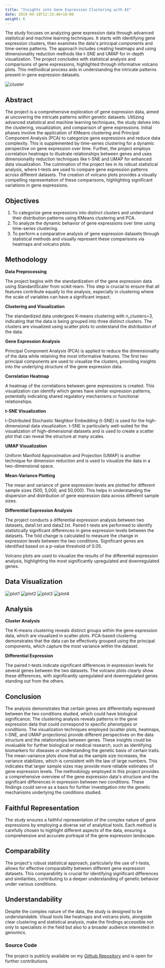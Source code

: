 ```yaml
---
title: "Insights into Gene Expression Clustering with AI"
date: 2019-04-18T12:33:46+10:00
weight: 6
---
```


The study focuses on analyzing gene expression data through advanced statistical and machine learning techniques. It starts with identifying gene expression clusters, then examines the data's principal components and time-series patterns. The approach includes creating heatmaps and using dimensionality reduction methods like t-SNE and UMAP for in-depth visualization. The project concludes with statistical analysis and comparisons of gene expressions, highlighted through informative volcano plots. This methodical process aids in understanding the intricate patterns present in gene expression datasets.

![cluster](https://i.ibb.co/rb66xjP/1-i-GGb-KN4cf-W7fj-Vd-R5-Qbs-A-1.png)

## Abstract

The project is a comprehensive exploration of gene expression data, aimed at uncovering the intricate patterns within genetic datasets. Utilizing advanced statistical and machine learning techniques, the study delves into the clustering, visualization, and comparison of gene expressions. Initial phases involve the application of KMeans clustering and Principal Component Analysis (PCA) to categorize gene expressions and reduce data complexity. This is supplemented by time-series clustering for a dynamic perspective on gene expression over time. Further, the project employs correlation heatmaps to illustrate relationships between genes and uses dimensionality reduction techniques like t-SNE and UMAP for enhanced data visualization. The culmination of the project lies in its robust statistical analysis, where t-tests are used to compare gene expression patterns across different datasets. The creation of volcano plots provides a visually compelling representation of these comparisons, highlighting significant variations in gene expressions.

## Objectives

1. To categorize gene expressions into distinct clusters and understand their distribution patterns using KMeans clustering and PCA.
2. To analyze the dynamic behavior of gene expressions over time using time-series clustering.
3. To perform a comparative analysis of gene expression datasets through statistical methods and visually represent these comparisons via heatmaps and volcano plots.

## Methodology

**Data Preprocessing**

The project begins with the standardization of the gene expression data using StandardScaler from scikit-learn. This step is crucial to ensure that all features contribute equally to the analysis, especially in clustering where the scale of variables can have a significant impact.

**Clustering and Visualization**

The standardized data undergoes K-means clustering with n_clusters=3, indicating that the data is being grouped into three distinct clusters. The clusters are visualized using scatter plots to understand the distribution of the data.

**Gene Expression Analysis**

Principal Component Analysis (PCA) is applied to reduce the dimensionality of the data while retaining the most informative features. The first two principal components are used to visualize the clusters, providing insights into the underlying structure of the gene expression data.

**Correlation Heatmap**

A heatmap of the correlations between gene expressions is created. This visualization can identify which genes have similar expression patterns, potentially indicating shared regulatory mechanisms or functional relationships.

**t-SNE Visualization**

t-Distributed Stochastic Neighbor Embedding (t-SNE) is used for the high-dimensional data visualization. t-SNE is particularly well-suited for the visualization of high-dimensional datasets and is used to create a scatter plot that can reveal the structure at many scales.

**UMAP Visualization**

Uniform Manifold Approximation and Projection (UMAP) is another technique for dimension reduction and is used to visualize the data in a two-dimensional space.

**Mean-Variance Plotting**

The mean and variance of gene expression levels are plotted for different sample sizes (500, 5,000, and 50,000). This helps in understanding the dispersion and distribution of gene expression data across different sample sizes.

**Differential Expression Analysis**

The project conducts a differential expression analysis between two datasets, data1.txt and data2.txt. Paired t-tests are performed to identify statistically significant differences in gene expression levels between the datasets. The fold change is calculated to measure the change in expression levels between the two conditions. Significant genes are identified based on a p-value threshold of 0.05.

Volcano plots are used to visualize the results of the differential expression analysis, highlighting the most significantly upregulated and downregulated genes.

## Data Visualization

![plot1](https://i.ibb.co/b2pKJwB/output1.png)
![plot2](https://i.ibb.co/4YMN3bR/output2.png)
![plot3](https://i.ibb.co/pJ7mQkd/output3.png)
![plot4](https://i.ibb.co/J7FScxt/output5.png)

## Analysis

**Cluster Analysis**

The K-means clustering reveals distinct groups within the gene expression data, which are visualized in scatter plots. PCA-based clustering demonstrates that the data can be effectively grouped using the principal components, which capture the most variance within the dataset.

**Differential Expression**

The paired t-tests indicate significant differences in expression levels for several genes between the two datasets. The volcano plots clearly show these differences, with significantly upregulated and downregulated genes standing out from the others.

## Conclusion

The analysis demonstrates that certain genes are differentially expressed between the two conditions studied, which could have biological significance. The clustering analysis reveals patterns in the gene expression data that could correspond to specific phenotypes or conditions. The visualization techniques employed (scatter plots, heatmaps, t-SNE, and UMAP projections) provide different perspectives on the data structure and the relationships between genes. These insights could be invaluable for further biological or medical research, such as identifying biomarkers for diseases or understanding the genetic basis of certain traits. The mean-variance plots show that as the sample size increases, the variance stabilizes, which is consistent with the law of large numbers. This indicates that larger sample sizes may provide more reliable estimates of gene expression levels. The methodology employed in this project provides a comprehensive overview of the gene expression data's structure and the significant differences in expression between two conditions. These findings could serve as a basis for further investigation into the genetic mechanisms underlying the conditions studied.

## Faithful Representation

The study ensures a faithful representation of the complex nature of gene expressions by employing a diverse set of analytical tools. Each method is carefully chosen to highlight different aspects of the data, ensuring a comprehensive and accurate portrayal of the gene expression landscape.

## Comparability

The project's robust statistical approach, particularly the use of t-tests, allows for effective comparability between different gene expression datasets. This comparability is crucial for identifying significant differences and similarities, contributing to a deeper understanding of genetic behavior under various conditions.

## Understandability

Despite the complex nature of the data, the study is designed to be understandable. Visual tools like heatmaps and volcano plots, alongside clear clustering and statistical analysis, make the findings accessible not only to specialists in the field but also to a broader audience interested in genomics.

### Source Code

The project is publicly available on my [Github Repository](https://github.com/malsuwailm/gene-expression-insights) and is open for further contributions.

